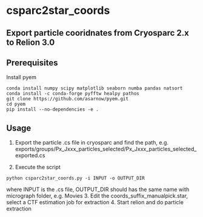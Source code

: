 # csparc2star_coords
## Export particle cooridnates from Cryosparc 2.x to Relion 3.0

## Prerequisites

Install pyem
```
conda install numpy scipy matplotlib seaborn numba pandas natsort
conda install -c conda-forge pyfftw healpy pathos
git clone https://github.com/asarnow/pyem.git
cd pyem
pip install --no-dependencies -e .
```

## Usage

1. Export the particle .cs file in cryosparc and find the path, e.g. exports/groups/Px_Jxxx_particles_selected/Px_Jxxx_particles_selected_exported.cs

2. Execute the script
```
python csparc2star_coords.py -i INPUT -o OUTPUT_DIR
```
where INPUT is the .cs file, OUTPUT_DIR should has the same name with micrograph folder, e.g. Movies
3. Edit the coords_suffix_manualpick.star, select a CTF estimation job for extraction
4. Start relion and do particle extraction
